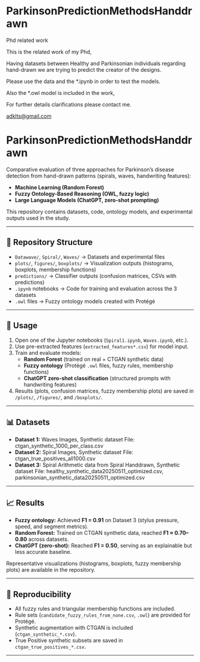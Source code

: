 # ParkinsonPredictionMethodsHanddrawn
Phd related work

This is the related work of my Phd, 

Having datasets between Healthy and Parkinsonian individuals regarding hand-drawn we are trying to predict the creator of the designs. 

Please use the data and the *.ipynb in order to test the models. 

Also the *.owl model is included in the work,

For further details clarifications please contact me. 

adklts@gmail.com


# ParkinsonPredictionMethodsHanddrawn

Comparative evaluation of three approaches for Parkinson’s disease detection from hand-drawn patterns (spirals, waves, handwriting features):  

- **Machine Learning (Random Forest)**  
- **Fuzzy Ontology-Based Reasoning (OWL, fuzzy logic)**  
- **Large Language Models (ChatGPT, zero-shot prompting)**  

This repository contains datasets, code, ontology models, and experimental outputs used in the study.

---

## 📂 Repository Structure

- `Datawave/`, `Spiral/`, `Waves/` → Datasets and experimental files  
- `plots/`, `figures/`, `boxplots/` → Visualization outputs (histograms, boxplots, membership functions)  
- `predictions/` → Classifier outputs (confusion matrices, CSVs with predictions)  
- `.ipynb` notebooks → Code for training and evaluation across the 3 datasets  
- `.owl` files → Fuzzy ontology models created with Protégé  

---

## 🚀 Usage

1. Open one of the Jupyter notebooks (`Spiral1.ipynb`, `Waves.ipynb`, etc.).  
2. Use pre-extracted features (`extracted_features*.csv`) for model input.  
3. Train and evaluate models:
   - **Random Forest** (trained on real + CTGAN synthetic data)  
   - **Fuzzy ontology** (Protégé `.owl` files, fuzzy rules, membership functions)  
   - **ChatGPT zero-shot classification** (structured prompts with handwriting features)  
4. Results (plots, confusion matrices, fuzzy membership plots) are saved in `/plots/`, `/figures/`, and `/boxplots/`.

---

## 📊 Datasets

- **Dataset 1:** Waves Images, Synthetic dataset File: ctgan_synthetic_1000_per_class.csv
- **Dataset 2:** Spiral Images, Synthetic dataset File: ctgan_true_positives_all1000.csv
- **Dataset 3:** Spiral Arithmetic data from Spiral Handdrawn, Synthetic dataset File: healthy_synthetic_data20250511_optimized.csv, parkinsonian_synthetic_data20250511_optimized.csv



---

## 📈 Results

- **Fuzzy ontology:** Achieved **F1 = 0.91** on Dataset 3 (stylus pressure, speed, and segment metrics).  
- **Random Forest:** Trained on CTGAN synthetic data, reached **F1 ≈ 0.70–0.80** across datasets.  
- **ChatGPT (zero-shot):** Reached **F1 = 0.50**, serving as an explainable but less accurate baseline.  

Representative visualizations (histograms, boxplots, fuzzy membership plots) are available in the repository.

---

## 🔄 Reproducibility

- All fuzzy rules and triangular membership functions are included.  
- Rule sets (`candidate_fuzzy_rules_from_none.csv`, `.owl`) are provided for Protégé.  
- Synthetic augmentation with CTGAN is included (`ctgan_synthetic_*.csv`).  
- True Positive synthetic subsets are saved in `ctgan_true_positives_*.csv`.  

---
